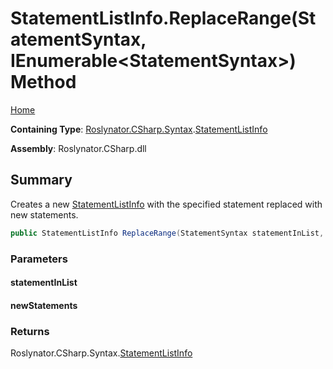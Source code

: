 # StatementListInfo\.ReplaceRange\(StatementSyntax, IEnumerable\<StatementSyntax>\) Method

[Home](../../../../../README.md)

**Containing Type**: [Roslynator.CSharp.Syntax](../../README.md)\.[StatementListInfo](../README.md)

**Assembly**: Roslynator\.CSharp\.dll

## Summary

Creates a new [StatementListInfo](../README.md) with the specified statement replaced with new statements\.

```csharp
public StatementListInfo ReplaceRange(StatementSyntax statementInList, IEnumerable<StatementSyntax> newStatements)
```

### Parameters

#### statementInList

#### newStatements

### Returns

Roslynator\.CSharp\.Syntax\.[StatementListInfo](../README.md)

